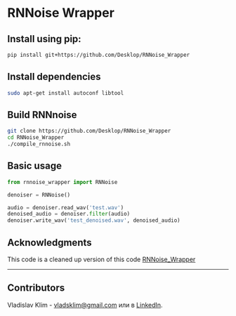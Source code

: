# RNNoise Wrapper


## Install using pip:
```bash
pip install git+https://github.com/Desklop/RNNoise_Wrapper
```

## Install dependencies
```bash
sudo apt-get install autoconf libtool
```

## Build RNNnoise 

```bash
git clone https://github.com/Desklop/RNNoise_Wrapper
cd RNNoise_Wrapper
./compile_rnnoise.sh
```
## Basic usage

```python
from rnnoise_wrapper import RNNoise

denoiser = RNNoise()

audio = denoiser.read_wav('test.wav')
denoised_audio = denoiser.filter(audio)
denoiser.write_wav('test_denoised.wav', denoised_audio)
```


## Acknowledgments


This code is a cleaned up version of this code [RNNoise_Wrapper](https://github.com/Desklop/RNNoise_Wrapper)


---

## Contributors

Vladislav Klim - vladsklim@gmail.com или в [LinkedIn](https://www.linkedin.com/in/vladklim/).

